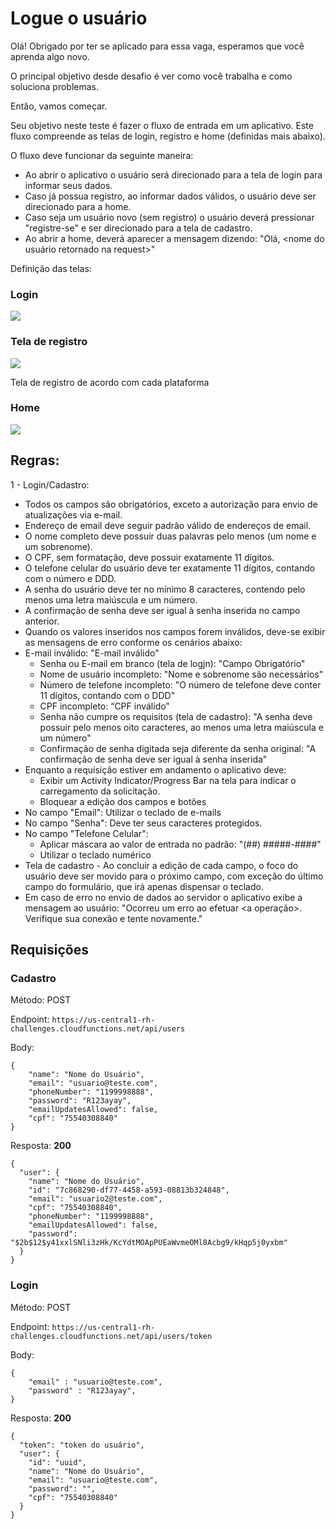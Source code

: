 # Logue o usuário

Olá! Obrigado por ter se aplicado para essa vaga, esperamos que você aprenda algo novo.

O principal objetivo desde desafio é ver como você trabalha e como soluciona problemas.

Então, vamos começar.

Seu objetivo neste teste é fazer o fluxo de entrada em um aplicativo. Este fluxo compreende as telas de login, registro e home (definidas mais abaixo).

O fluxo deve funcionar da seguinte maneira:
* Ao abrir o aplicativo o usuário será direcionado para a tela de login para informar seus dados.
* Caso já possua registro, ao informar dados válidos, o usuário deve ser direcionado para a home.
* Caso seja um usuário novo (sem registro) o usuário deverá pressionar "registre-se" e ser direcionado para a tela de cadastro.
* Ao abrir a home, deverá aparecer a mensagem dizendo: "Olá, <nome do usuário retornado na request>"

Definição das telas:

### Login

![](./images/Login.png)

### Tela de registro

![](./images/telaDeRegistro.png)

Tela de registro de acordo com cada plataforma

### Home

![](./images/home.png)

## Regras:
1 - Login/Cadastro:
* Todos os campos são obrigatórios, exceto a autorização para envio de atualizações via e-mail.
* Endereço de email deve seguir padrão válido de endereços de email.
* O nome completo deve possuir duas palavras pelo menos (um nome e um sobrenome).
* O CPF, sem formatação, deve possuir exatamente 11 dígitos.
* O telefone celular do usuário deve ter exatamente 11 dígitos, contando com o número e DDD.
* A senha do usuário deve ter no mínimo 8 caracteres, contendo pelo menos uma letra maiúscula e um número.
* A confirmação de senha deve ser igual à senha inserida no campo anterior.
* Quando os valores inseridos nos campos forem inválidos, deve-se exibir as mensagens de erro conforme os cenários abaixo:
* E-mail inválido: "E-mail inválido"
    * Senha ou E-mail em branco (tela de logjn): "Campo Obrigatório"
    * Nome de usuário incompleto: "Nome e sobrenome são necessários"
    * Número de telefone incompleto: "O número de telefone deve conter 11 dígitos, contando com o DDD"
    * CPF incompleto: “CPF inválido”
    * Senha não cumpre os requisitos (tela de cadastro): "A senha deve possuir pelo menos oito caracteres, ao menos uma letra maiúscula e um número"
    * Confirmação de senha digitada seja diferente da senha original: "A confirmação de senha deve ser igual à senha inserida"
* Enquanto a requisição estiver em andamento o aplicativo deve:
    * Exibir um Activity Indicator/Progress Bar na tela para indicar o carregamento da solicitação.
    * Bloquear a edição dos campos e botões
* No campo "Email": Utilizar o teclado de e-mails
* No campo "Senha": Deve ter seus caracteres protegidos.
* No campo "Telefone Celular":
    * Aplicar máscara ao valor de entrada no padrão: "(##) #####-####"
    * Utilizar o teclado numérico
* Tela de cadastro - Ao concluir a edição de cada campo, o foco do usuário deve ser movido para o próximo campo, com exceção do último campo do formulário, que irá apenas dispensar o teclado.
* Em caso de erro no envio de dados ao servidor o aplicativo exibe a mensagem ao usuário: "Ocorreu um erro ao efetuar <a operação>. Verifique sua conexão e tente novamente."


## Requisições

### Cadastro
Método: POST

Endpoint: `https://us-central1-rh-challenges.cloudfunctions.net/api/users`

Body:
```
{
	"name": "Nome do Usuário",
	"email": "usuario@teste.com",
	"phoneNumber": "1199998888",
	"password": "R123ayay",
	"emailUpdatesAllowed": false,
	"cpf": "75540308840"
}
```

Resposta:
**200**

```
{
  "user": {
    "name": "Nome do Usuário",
    "id": "7c868290-df77-4458-a593-08813b324848",
    "email": "usuario2@teste.com",
    "cpf": "75540308840",
    "phoneNumber": "1199998888",
    "emailUpdatesAllowed": false,
    "password": "$2b$12$y41xxlSNli3zHk/KcYdtMOApPUEaWvmeOMl8Acbg9/kHqp5j0yxbm"
  }
}
```

### Login

Método: POST

Endpoint: `https://us-central1-rh-challenges.cloudfunctions.net/api/users/token`

Body:
```
{
	"email" : "usuario@teste.com",
	"password" : "R123ayay",
}
```

Resposta:
**200**

```
{
  "token": "token do usuário",
  "user": {
    "id": "uuid",
    "name": "Nome do Usuário",
    "email": "usuario@teste.com",
    "password": "",
    "cpf": "75540308840"
  }
}
```
